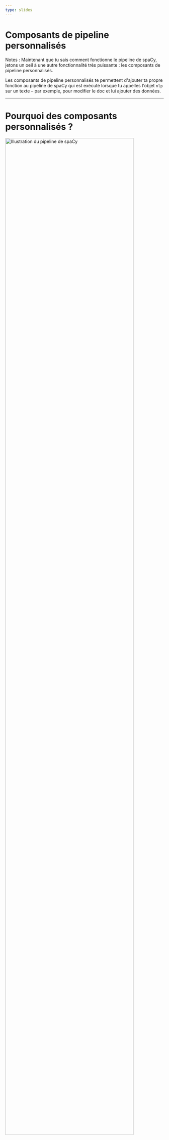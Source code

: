 ```yaml
---
type: slides
---
```


# Composants de pipeline personnalisés

Notes : Maintenant que tu sais comment fonctionne le pipeline de spaCy, jetons
un oeil à une autre fonctionnalité très puissante : les composants de pipeline
personnalisés.

Les composants de pipeline personnalisés te permettent d'ajouter ta propre
fonction au pipeline de spaCy qui est exécuté lorsque tu appelles l'objet `nlp`
sur un texte – par exemple, pour modifier le doc et lui ajouter des données.

---

# Pourquoi des composants personnalisés ?

<img src="/pipeline.png" alt="Illustration du pipeline de spaCy" width="90%" />

- Crée une fonction qui s'exécute automatiquement quand tu appelles `nlp`
- Ajoute tes propres métadonnées aux documents et aux tokens
- Actualise les attributs natifs comme `doc.ents`

Notes : Une fois le texte tokenisé et l'objet `Doc` créé, les composants du
pipeline sont appliqués dans l'ordre. spaCy intègre un ensemble de composants
natifs, mais te permet aussi de créer ton propre composant.

Les composants personnalisés sont automatiquement exécutés quand tu appelles
l'objet `nlp` sur un texte.

Ils sont particulièrement utiles pour ajouter tes propres métadonnées aux
documents et aux tokens.

Tu peux aussi les utiliser pour actualiser les attributs natifs, comme les spans
d'entités nommées.

---

# Anatomie d'un composant (1)

- Fonction qui crée un `doc`, le modifie et le retourne
- Peut être ajouté avec la méthode `nlp.add_pipe`

```python
def custom_component(doc):
    # Effectue une action sur le doc ici
    return doc

nlp.add_pipe(custom_component)
```

Notes : Fondamentalement, un composant de pipeline est une fonction ou un
appelable qui prend un doc, le modifie et le retourne, pour qu'il puisse être
traité par le composant suivant dans le pipeline.

Les composants peuvent être ajoutés au pipeline avec la méthode `nlp.add_pipe`.
La méthode prend au moins un argument : la fonction du composant.

---

# Anatomie d'un composant (2)

```python
def custom_component(doc):
    # Effectue une action sur le doc ici
    return doc

nlp.add_pipe(custom_component)
```

| Argument | Description                  | Exemple                                   |
| -------- | ---------------------------- | ----------------------------------------- |
| `last`   | Si `True`, ajoute en dernier | `nlp.add_pipe(component, last=True)`      |
| `first`  | Si `True`, ajoute en premier | `nlp.add_pipe(component, first=True)`     |
| `before` | Ajoute avant le composant    | `nlp.add_pipe(component, before="ner")`   |
| `after`  | Ajoute après le composant    | `nlp.add_pipe(component, after="tagger")` |

Notes : Pour spécifier _où_ ajouter le composant dans le pipeline, tu peux
utiliser les arguments nommés suivants :

Définir `last` à `True` ajoutera le composant en dernier dans le pipeline. C'est
le comportement par défaut.

Définir `first` à `True` ajoutera le composant en premier dans le pipeline,
juste après le tokenizer.

Les arguments `before` et `after` te permettent de définir le nom d'un composant
existant avant ou après lequel insérer le nouveau composant. Par exemple,
`before="ner"` ajoutera le composant avant le named entity recognizer.

L'autre composant avant ou après lequel insérer le nouveau composant doit
exister, toutefois – sinon, spaCy génèrera une erreur.

---

# Exemple : un composant simple (1)

```python
# Crée l'objet nlp
nlp = spacy.load("en_core_web_sm")

# Définit un composant personnalisé
def custom_component(doc):
    # Affiche la longueur du doc
    print("Doc length:", len(doc))
    # Retourne l'objet doc
    return doc

# Ajoute le composant en premier dans le pipeline
nlp.add_pipe(custom_component, first=True)

# Affiche les noms des composants du pipeline
print("Pipeline:", nlp.pipe_names)
```

```out
Pipeline: ['custom_component', 'tagger', 'parser', 'ner']
```

Notes : Voici un exemple de composant simple de pipeline.

On commence avec le petit modèle anglais.

On définit ensuite le composant – une fonction qui prend un objet `Doc` et qui
le retourne.

Faisons quelque chose de simple et affichons la longueur du document qui
parcourt le pipeline.

N'oublie pas de retourner le doc pour qu'il puisse être traité par le composant
suivant dans le pipeline ! Le doc créé par le tokenizer est passé dans tous les
composants, donc il est important qu'ils retournent tous le doc modifié.

On peut maintenant ajouter le composant au pipeline. Ajoutons-le au tout début
juste après le tokenizer en définissant `first=True`.

Quand on imprime les noms des composants du pipeline, le composant personnalisé
apparait maintenant au début. Cela signifie qu'il sera appliqué en premier
quand nous traiterons un doc.

---

# Exemple : un composant simple (2)

```python
# Crée l'objet nlp
nlp = spacy.load("en_core_web_sm")

# Définit un composant personnalisé
def custom_component(doc):

    # Affiche la longueur du doc
    print("Doc length:", len(doc))

    # Retourne l'objet doc
    return doc

# Ajoute le composant en premier dans le pipeline
nlp.add_pipe(custom_component, first=True)

# Traite un texte
doc = nlp("Hello world!")
```

```out
Doc length: 3
```

Notes : Maintenant quand nous traitons un texte en utilisant l'objet `nlp`, le
composant personnalisé sera appliqué en premier au doc et la longueur du
document sera affichée.

---

# Pratiquons !

Notes : Il est temps de mettre cela en pratique et d'écrire ton premier
composant de pipeline !
